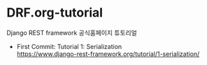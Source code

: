 # DRF.org-tutorial
Django REST framework 공식홈페이지 튜토리얼

- First Commit: Tutorial 1: Serialization</br>
  https://www.django-rest-framework.org/tutorial/1-serialization/

